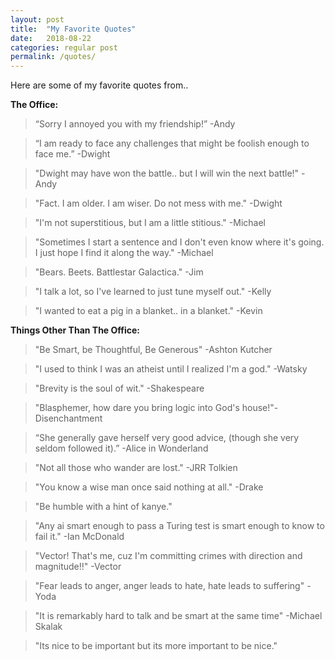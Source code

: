 ```yaml
---
layout: post
title:  "My Favorite Quotes"
date:   2018-08-22
categories: regular post
permalink: /quotes/
---
```

Here are some of my favorite quotes from..

**The Office:**
> “Sorry I annoyed you with my friendship!” -Andy

> “I am ready to face any challenges that might be foolish enough to face me.” -Dwight

> "Dwight may have won the battle.. but I will win the next battle!" -Andy

> "Fact. I am older. I am wiser. Do not mess with me." -Dwight

> "I'm not superstitious, but I am a little stitious." -Michael

> "Sometimes I start a sentence and I don't even know where it's going. I just hope I find it along the way."  -Michael

>"Bears. Beets. Battlestar Galactica." -Jim

> "I talk a lot, so I've learned to just tune myself out." -Kelly

> "I wanted to eat a pig in a blanket.. in a blanket." -Kevin

**Things Other Than The Office:**

> "Be Smart, be Thoughtful, Be Generous" -Ashton Kutcher

> "I used to think I was an atheist until I realized I'm a god." -Watsky

> "Brevity is the soul of wit." -Shakespeare

> "Blasphemer, how dare you bring logic into God's house!"-Disenchantment

> “She generally gave herself very good advice, (though she very seldom followed it).” -Alice in Wonderland

> "Not all those who wander are lost." -JRR Tolkien

> "You know a wise man once said nothing at all." -Drake

> "Be humble with a hint of kanye."

> "Any ai smart enough to pass a Turing test is smart enough to know to fail it." -Ian McDonald

> "Vector! That's me, cuz I'm committing crimes with direction and magnitude!!" -Vector

> "Fear leads to anger, anger leads to hate, hate leads to suffering" -Yoda

> "It is remarkably hard to talk and be smart at the same time" -Michael Skalak

> "Its nice to be important but its more important to be nice."
